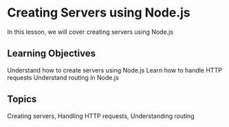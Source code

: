 # Creating Servers using Node.js

In this lesson, we will cover creating servers using Node.js

## Learning Objectives
Understand how to create servers using Node.js
Learn how to handle HTTP requests
Understand routing in Node.js

## Topics
Creating servers, Handling HTTP requests, Understanding routing